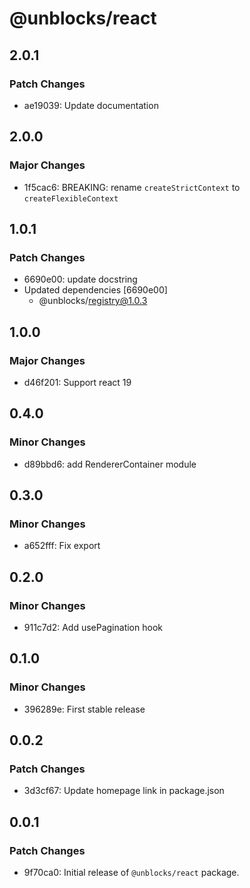 # @unblocks/react

## 2.0.1

### Patch Changes

- ae19039: Update documentation

## 2.0.0

### Major Changes

- 1f5cac6: BREAKING: rename `createStrictContext` to `createFlexibleContext`

## 1.0.1

### Patch Changes

- 6690e00: update docstring
- Updated dependencies [6690e00]
  - @unblocks/registry@1.0.3

## 1.0.0

### Major Changes

- d46f201: Support react 19

## 0.4.0

### Minor Changes

- d89bbd6: add RendererContainer module

## 0.3.0

### Minor Changes

- a652fff: Fix export

## 0.2.0

### Minor Changes

- 911c7d2: Add usePagination hook

## 0.1.0

### Minor Changes

- 396289e: First stable release

## 0.0.2

### Patch Changes

- 3d3cf67: Update homepage link in package.json

## 0.0.1

### Patch Changes

- 9f70ca0: Initial release of `@unblocks/react` package.
